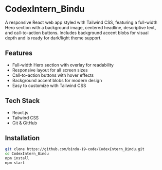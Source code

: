 # CodexIntern_Bindu

A responsive React web app styled with Tailwind CSS, featuring a full-width Hero section with a background image, centered headline, descriptive text, and call-to-action buttons. Includes background accent blobs for visual depth and is ready for dark/light theme support.

## Features
- Full-width Hero section with overlay for readability
- Responsive layout for all screen sizes
- Call-to-action buttons with hover effects
- Background accent blobs for modern design
- Easy to customize with Tailwind CSS

## Tech Stack
- React.js
- Tailwind CSS
- Git & GitHub

## Installation
```bash
git clone https://github.com/bindu-19-code/CodexIntern_Bindu.git
cd CodexIntern_Bindu
npm install
npm start
